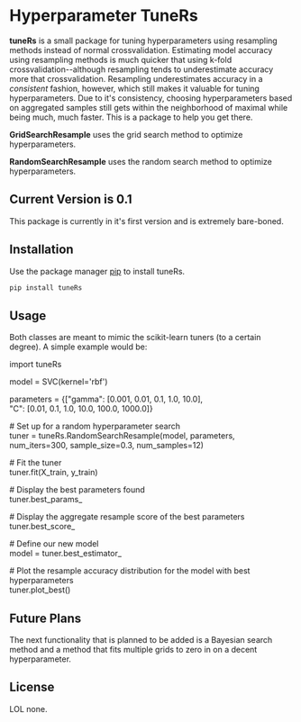 # Hyperparameter TuneRs

**tuneRs** is a small package for tuning hyperparameters using resampling methods instead of normal crossvalidation.  Estimating model accuracy using resampling methods is much quicker that using k-fold crossvalidation--although resampling tends to underestimate accuracy more that crossvalidation.  Resampling underestimates accuracy in a *consistent* fashion, however, which still makes it valuable for tuning hyperparameters.  Due to it's consistency, choosing hyperparameters based on aggregated samples still gets within the neighborhood of maximal while being much, much faster.  This is a package to help you get there.

**GridSearchResample** uses the grid search method to optimize hyperparameters.

**RandomSearchResample** uses the random search method to optimize hyperparameters.
## Current Version is 0.1

This package is currently in it's first version and is extremely bare-boned.

## Installation

Use the package manager [pip](https://pip.pypa.io/en/stable/) to install tuneRs.

```bash
pip install tuneRs
```

## Usage

Both classes are meant to mimic the scikit-learn tuners (to a certain degree).  A simple example would be:

import tuneRs

model = SVC(kernel='rbf')

parameters = {\["gamma": \[0.001, 0.01, 0.1, 1.0, 10.0], <br/>
				"C": \[0.01, 0.1, 1.0, 10.0, 100.0, 1000.0]}

\# Set up for a random hyperparameter search <br/>
tuner = tuneRs.RandomSearchResample(model, parameters, num_iters=300, sample_size=0.3, num_samples=12)

\# Fit the tuner <br/>
tuner.fit(X_train, y_train)

\# Display the best parameters found <br/>
tuner.best_params_

\# Display the aggregate resample score of the best parameters <br/>
tuner.best_score_

\# Define our new model <br/>
model = tuner.best_estimator_

\# Plot the resample accuracy distribution for the model with best hyperparameters <br/>
tuner.plot_best()

## Future Plans

The next functionality that is planned to be added is a Bayesian search method and a method that fits multiple grids to zero in on a decent hyperparameter.

## License

LOL none.
